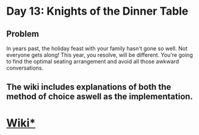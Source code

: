 # Day 13: Knights of the Dinner Table
## Problem
In years past, the holiday feast with your family hasn't gone so well. Not everyone gets along! This year, you resolve, will be different. You're going to find the optimal seating arrangement and avoid all those awkward conversations.

## The wiki includes explanations of both the method of choice aswell as the implementation.

#  [Wiki*](https://github.com/a17fellu/aoc/wiki)
